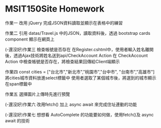 # MSIT150Site Homework
作業一 改用 jQuery 完成JSON資料讀取並顯示在表格中的練習

作業二 引用 datas/Travel.js 中的JSON，讀取資料後，透過 bootstrap cards component 顯示在網頁上

(-還沒好)作業三 檢查帳號是否存在 
在Register.cshtml中，使用者輸入姓名離開後，透過Ajax技術將姓名送到api/CheckAccount Action
在 CheckAccount Action 中檢查帳號是否存在，將檢查結果回傳給Client端顯示

作業四 const cities = ["台北市","新北市","桃園市","台中市", "台南市","高雄市"]
將cities城市資料放進select標籤中
使用者選取了某個城市後，將選到的城市顯示在span標籤中

作業五 選擇圖片上傳時先進行預覽

(-還沒好)作業六 改用fetch() 加上 async await 來完成住址連動的功能

(-還沒好)作業七 想想看 AutoComplete 的功能要如何做，使用fetch()及 async await 的技術
